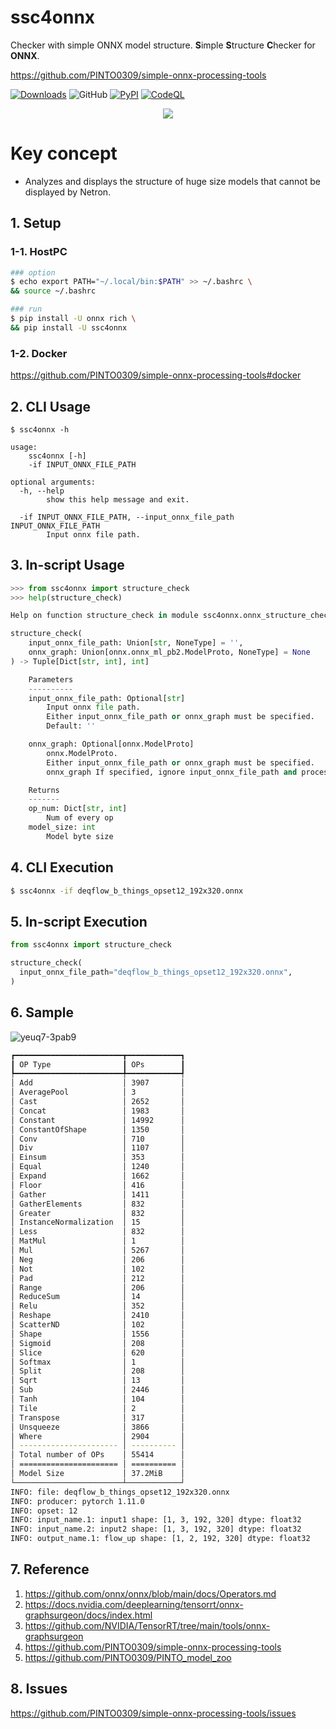 # ssc4onnx
Checker with simple ONNX model structure. **S**imple **S**tructure **C**hecker for **ONNX**.

https://github.com/PINTO0309/simple-onnx-processing-tools

[![Downloads](https://static.pepy.tech/personalized-badge/ssc4onnx?period=total&units=none&left_color=grey&right_color=brightgreen&left_text=Downloads)](https://pepy.tech/project/ssc4onnx) ![GitHub](https://img.shields.io/github/license/PINTO0309/ssc4onnx?color=2BAF2B) [![PyPI](https://img.shields.io/pypi/v/ssc4onnx?color=2BAF2B)](https://pypi.org/project/ssc4onnx/) [![CodeQL](https://github.com/PINTO0309/ssc4onnx/workflows/CodeQL/badge.svg)](https://github.com/PINTO0309/ssc4onnx/actions?query=workflow%3ACodeQL)

<p align="center">
  <img src="https://user-images.githubusercontent.com/33194443/170718388-a30d9c72-be08-4d13-b3e6-d089fe3f93da.png" />
</p>

# Key concept
- Analyzes and displays the structure of huge size models that cannot be displayed by Netron.

## 1. Setup

### 1-1. HostPC
```bash
### option
$ echo export PATH="~/.local/bin:$PATH" >> ~/.bashrc \
&& source ~/.bashrc

### run
$ pip install -U onnx rich \
&& pip install -U ssc4onnx
```
### 1-2. Docker
https://github.com/PINTO0309/simple-onnx-processing-tools#docker

## 2. CLI Usage
```
$ ssc4onnx -h

usage:
    ssc4onnx [-h]
    -if INPUT_ONNX_FILE_PATH

optional arguments:
  -h, --help
        show this help message and exit.

  -if INPUT_ONNX_FILE_PATH, --input_onnx_file_path INPUT_ONNX_FILE_PATH
        Input onnx file path.
```

## 3. In-script Usage
```python
>>> from ssc4onnx import structure_check
>>> help(structure_check)

Help on function structure_check in module ssc4onnx.onnx_structure_check:

structure_check(
    input_onnx_file_path: Union[str, NoneType] = '',
    onnx_graph: Union[onnx.onnx_ml_pb2.ModelProto, NoneType] = None
) -> Tuple[Dict[str, int], int]

    Parameters
    ----------
    input_onnx_file_path: Optional[str]
        Input onnx file path.
        Either input_onnx_file_path or onnx_graph must be specified.
        Default: ''

    onnx_graph: Optional[onnx.ModelProto]
        onnx.ModelProto.
        Either input_onnx_file_path or onnx_graph must be specified.
        onnx_graph If specified, ignore input_onnx_file_path and process onnx_graph.

    Returns
    -------
    op_num: Dict[str, int]
        Num of every op
    model_size: int
        Model byte size
```

## 4. CLI Execution
```bash
$ ssc4onnx -if deqflow_b_things_opset12_192x320.onnx
```

## 5. In-script Execution
```python
from ssc4onnx import structure_check

structure_check(
  input_onnx_file_path="deqflow_b_things_opset12_192x320.onnx",
)
```

## 6. Sample
![yeuq7-3pab9](https://user-images.githubusercontent.com/33194443/170716241-1b0aaf0d-ea36-4508-b8ba-1e076e648a2e.gif)

```bash
┏━━━━━━━━━━━━━━━━━━━━━━━━┳━━━━━━━━━━━━┓
┃ OP Type                ┃ OPs        ┃
┡━━━━━━━━━━━━━━━━━━━━━━━━╇━━━━━━━━━━━━┩
│ Add                    │ 3907       │
│ AveragePool            │ 3          │
│ Cast                   │ 2652       │
│ Concat                 │ 1983       │
│ Constant               │ 14992      │
│ ConstantOfShape        │ 1350       │
│ Conv                   │ 710        │
│ Div                    │ 1107       │
│ Einsum                 │ 353        │
│ Equal                  │ 1240       │
│ Expand                 │ 1662       │
│ Floor                  │ 416        │
│ Gather                 │ 1411       │
│ GatherElements         │ 832        │
│ Greater                │ 832        │
│ InstanceNormalization  │ 15         │
│ Less                   │ 832        │
│ MatMul                 │ 1          │
│ Mul                    │ 5267       │
│ Neg                    │ 206        │
│ Not                    │ 102        │
│ Pad                    │ 212        │
│ Range                  │ 206        │
│ ReduceSum              │ 14         │
│ Relu                   │ 352        │
│ Reshape                │ 2410       │
│ ScatterND              │ 102        │
│ Shape                  │ 1556       │
│ Sigmoid                │ 208        │
│ Slice                  │ 620        │
│ Softmax                │ 1          │
│ Split                  │ 208        │
│ Sqrt                   │ 13         │
│ Sub                    │ 2446       │
│ Tanh                   │ 104        │
│ Tile                   │ 2          │
│ Transpose              │ 317        │
│ Unsqueeze              │ 3866       │
│ Where                  │ 2904       │
│ ---------------------- │ ---------- │
│ Total number of OPs    │ 55414      │
│ ====================== │ ========== │
│ Model Size             │ 37.2MiB    │
└────────────────────────┴────────────┘
INFO: file: deqflow_b_things_opset12_192x320.onnx
INFO: producer: pytorch 1.11.0
INFO: opset: 12
INFO: input_name.1: input1 shape: [1, 3, 192, 320] dtype: float32
INFO: input_name.2: input2 shape: [1, 3, 192, 320] dtype: float32
INFO: output_name.1: flow_up shape: [1, 2, 192, 320] dtype: float32
```

## 7. Reference
1. https://github.com/onnx/onnx/blob/main/docs/Operators.md
2. https://docs.nvidia.com/deeplearning/tensorrt/onnx-graphsurgeon/docs/index.html
3. https://github.com/NVIDIA/TensorRT/tree/main/tools/onnx-graphsurgeon
4. https://github.com/PINTO0309/simple-onnx-processing-tools
5. https://github.com/PINTO0309/PINTO_model_zoo

## 8. Issues
https://github.com/PINTO0309/simple-onnx-processing-tools/issues
